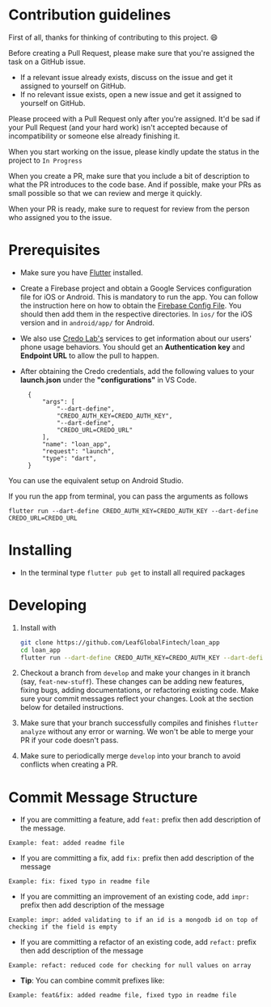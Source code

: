 
# Contribution guidelines

First of all, thanks for thinking of contributing to this project. :smile:

Before creating a Pull Request, please make sure that you're assigned the task on a GitHub issue. 

- If a relevant issue already exists, discuss on the issue and get it assigned to yourself on GitHub.
- If no relevant issue exists, open a new issue and get it assigned to yourself on GitHub.

Please proceed with a Pull Request only after you're assigned. It'd be sad if your Pull Request (and your hard work) isn't accepted because of incompatibility or someone else already finishing it.

When you start working on the issue, please kindly update the status in the project to `In Progress`

When you create a PR, make sure that you include a bit of description to what the PR introduces to the code base. And if possible, make your PRs as small possible so that we can review and merge it quickly.

When your PR is ready, make sure to request for review from the person who assigned you to the issue.

# Prerequisites

- Make sure you have [Flutter](https://flutter.dev) installed.
- Create a Firebase project and obtain a Google Services configuration file for iOS or Android. This is mandatory to run the app. You can follow the instruction here on how to obtain the [Firebase Config File](https://firebase.google.com/docs/flutter/setup?platform=ios#add-config-file). You should then add them in the respective directories. In `ios/` for the iOS version and in `android/app/` for Android.
- We also use [Credo Lab's](https://www.credolab.com/) services to get information about our users' phone usage behaviors. You should get an **Authentication key** and **Endpoint URL** to allow the pull to happen.
- After obtaining the Credo credentials, add the following values to your **launch.json** under the **"configurations"** in VS Code.

        {
            "args": [
                "--dart-define",
                "CREDO_AUTH_KEY=CREDO_AUTH_KEY",
                "--dart-define",
                "CREDO_URL=CREDO_URL"
            ],
            "name": "loan_app",
            "request": "launch",
            "type": "dart",
        }
You can use the equivalent setup on Android Studio. 

If you run the app from terminal, you can pass the arguments as follows

    flutter run --dart-define CREDO_AUTH_KEY=CREDO_AUTH_KEY --dart-define CREDO_URL=CREDO_URL

# Installing

-   In the terminal type `flutter pub get` to install all required packages

# Developing

1. Install with

    ```sh
    git clone https://github.com/LeafGlobalFintech/loan_app
    cd loan_app
    flutter run --dart-define CREDO_AUTH_KEY=CREDO_AUTH_KEY --dart-define CREDO_URL=CREDO_URL
    ```
2. Checkout a branch from `develop` and make your changes in it branch (say, `feat-new-stuff`). These changes can be adding new features, fixing bugs, adding documentations, or refactoring existing code. Make sure your commit messages reflect your changes. Look at the section below for detailed instructions.

3. Make sure that your branch successfully compiles and finishes `flutter analyze` without any error or warning. We won't be able to merge your PR if your code doesn't pass.

4. Make sure to periodically merge `develop` into your branch to avoid conflicts when creating a PR.

# Commit Message Structure

-   If you are committing a feature, add `feat:` prefix then add description of the message.

```
Example: feat: added readme file
```

-   If you are committing a fix, add `fix:` prefix then add description of the message

```
Example: fix: fixed typo in readme file
```

-   If you are committing an improvement of an existing code, add `impr:` prefix then add description of the message

```
Example: impr: added validating to if an id is a mongodb id on top of checking if the field is empty
```

-   If you are committing a refactor of an existing code, add `refact:` prefix then add description of the message

```
Example: refact: reduced code for checking for null values on array
```

-   **Tip**: You can combine commit prefixes like:

```
Example: feat&fix: added readme file, fixed typo in readme file
```


